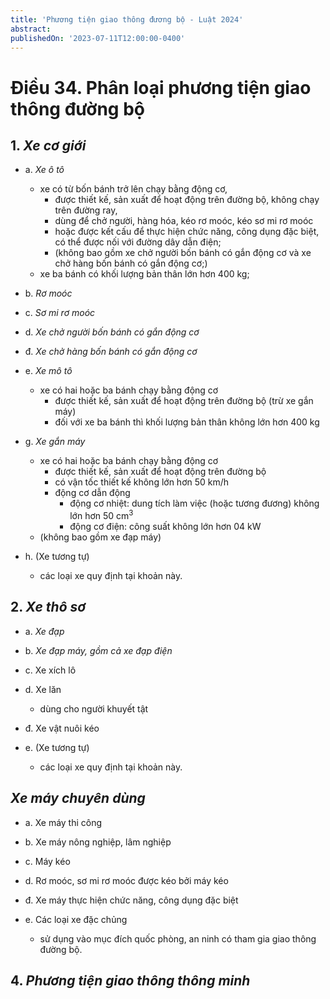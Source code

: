 ```yaml
---
title: 'Phương tiện giao thông đương bộ - Luật 2024'
abstract:
publishedOn: '2023-07-11T12:00:00-0400'
---
```


# <span id="34" /> Điều 34. Phân loại phương tiện giao thông đường bộ

## 1. <span id="34.1" /> _Xe cơ giới_

- a. <span id="34.1.a" /> _Xe ô tô_

  - xe có từ bốn bánh trở lên chạy bằng động cơ, <!-- markmap: fold -->
    - được thiết kế, sản xuất để hoạt động trên đường bộ, không chạy trên đường ray,
    - dùng để chở người, hàng hóa, kéo rơ moóc, kéo sơ mi rơ moóc
    - hoặc được kết cấu để thực hiện chức năng, công dụng đặc biệt, có thể được nối với đường dây dẫn điện;
    - (không bao gồm xe chở người bốn bánh có gắn động cơ và xe chở hàng bốn bánh có gắn động cơ;)
  - xe ba bánh có khối lượng bản thân lớn hơn 400 kg;

- b. <span id="34.1.b" /> _Rơ moóc_

- c. <span id="34.1.c" /> _Sơ mi rơ moóc_

- d. <span id="34.1.d" /> _Xe chở người bốn bánh có gắn động cơ_

- đ. <span id="34.1.đ" /> _Xe chở hàng bốn bánh có gắn động cơ_

- e. <span id="34.1.e" /> _Xe mô tô_ <!-- markmap: fold -->

  - xe có hai hoặc ba bánh chạy bằng động cơ
    - được thiết kế, sản xuất để hoạt động trên đường bộ (trừ xe gắn máy)
    - đối với xe ba bánh thì khối lượng bản thân không lớn hơn 400 kg

- g. <span id="34.1.g" /> _Xe gắn máy_ <!-- markmap: fold -->

  - xe có hai hoặc ba bánh chạy bằng động cơ
    - được thiết kế, sản xuất để hoạt động trên đường bộ
    - có vận tốc thiết kế không lớn hơn 50 km/h
    - động cơ dẫn động
      - động cơ nhiệt: dung tích làm việc (hoặc tương đương) không lớn hơn 50 cm<sup>3</sup>
      - động cơ điện: công suất không lớn hơn 04 kW
  - (không bao gồm xe đạp máy)

- h. <span id="34.1.h" /> (Xe tương tự) <!-- markmap: fold -->
  - các loại xe quy định tại khoản này.

## 2. <span id="34.2" /> _Xe thô sơ_

- a. <span id="34.2.a" /> _Xe đạp_

- b. <span id="34.2.b" /> _Xe đạp máy, gồm cả xe đạp điện_

- c. <span id="34.2.c" /> Xe xích lô

- d. <span id="34.2.d" /> Xe lăn <!-- markmap: fold -->

  - dùng cho người khuyết tật

- đ. <span id="34.2.đ" /> Xe vật nuôi kéo

- e. <span id="34.2.e" /> (Xe tương tự)
  - các loại xe quy định tại khoản này.

## <span id="34.3" /> _Xe máy chuyên dùng_ <!-- markmap: fold -->

- a. <span id="34.3.a" /> Xe máy thi công

- b. <span id="34.3.b" /> Xe máy nông nghiệp, lâm nghiệp

- c. <span id="34.3.c" /> Máy kéo

- d. <span id="34.3.d" /> Rơ moóc, sơ mi rơ moóc được kéo bởi máy kéo

- đ. <span id="34.3.đ" /> Xe máy thực hiện chức năng, công dụng đặc biệt

- e. <span id="34.3.e" /> Các loại xe đặc chủng
  - sử dụng vào mục đích quốc phòng, an ninh có tham gia giao thông đường bộ.

## 4. <span id="34.4" /> _Phương tiện giao thông thông minh_
